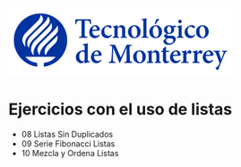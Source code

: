 ![Tec de Monterrey](images/logotecmty.png)
# Ejercicios con el uso de listas

- 08 Listas Sin Duplicados
- 09 Serie Fibonacci Listas
- 10 Mezcla y Ordena Listas